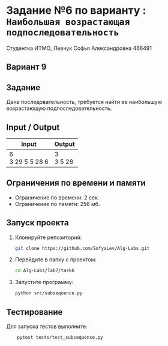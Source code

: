 # Задание №6 по варианту  : `Наибольшая возрастающая подпоследовательность`

Студентка ИТМО,  Левчук Софья Александровна  466491

## Вариант 9

## Задание 

Дана последовательность, требуется найти ее наибольшую возрастающую подпоследовательность.
 
## Input / Output 

| Input               | Output       |
|---------------------|--------------|
| 6<br/>3 29 5 5 28 6 | 3<br/>3 5 28 |


## Ограничения по времени и памяти

- Ограничение по времени: 2 сек.
- Ограничение по памяти: 256 мб.


## Запуск проекта
1. Клонируйте репозиторий:
   ```bash
   git clone https://github.com/SofyaLev/Alg-Labs.git
   ```
2. Перейдите в папку с проектом:
   ```bash
   cd Alg-Labs/lab7/task6
   ```
3. Запустите программу:
   ```bash
   python src/subsequence.py
   ```


## Тестирование
Для запуска тестов выполните:
```bash
    pytest tests/test_subsequence.py
```